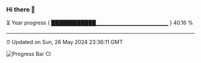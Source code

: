 ### Hi there 👋

⏳ Year progress { ████████████▁▁▁▁▁▁▁▁▁▁▁▁▁▁▁▁▁▁ } 40.16 %

---

⏰ Updated on Sun, 26 May 2024 23:36:11 GMT

![Progress Bar CI](https://github.com/IshwaranRudhara/GIT-ACTION/workflows/Progress%20Bar%20CI/badge.svg)
